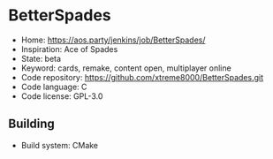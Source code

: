 # BetterSpades

- Home: https://aos.party/jenkins/job/BetterSpades/
- Inspiration: Ace of Spades
- State: beta
- Keyword: cards, remake, content open, multiplayer online
- Code repository: https://github.com/xtreme8000/BetterSpades.git
- Code language: C
- Code license: GPL-3.0

## Building

- Build system: CMake
